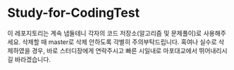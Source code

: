 # Study-for-CodingTest
이 레포지토리는 계속 냅둘테니 각자의 코드 저장소(알고리즘 및 문제풀이)로 사용해주세요. 
삭제할 때 master로 삭제 안하도록 각별히 주의부탁드립니다.
혹여나 실수로 삭제하였을 경우, 바로 스터디장에게 연락주시고 
빠른 시일내로 마포대교에서 뛰어내리시길 바라겠습니다.
